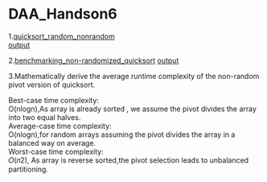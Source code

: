 # DAA_Handson6

1.[quicksort_random_nonrandom](https://github.com/mounikamittapalli/DAA_Handson6/blob/83d5d00d79858d4b9b2e3b843c84f7096bddbbd4/quicksort_random_Nonrandom.py)  
  [output](https://github.com/mounikamittapalli/DAA_Handson6/blob/83d5d00d79858d4b9b2e3b843c84f7096bddbbd4/Screen%20Shot%202025-02-25%20at%2012.42.04%20PM.png)  



2.[benchmarking_non-randomized_quicksort](https://github.com/mounikamittapalli/DAA_Handson6/blob/3b414b9e18212ff0775478124c4952da3e5f00da/benchmarking_Non_randomized_quicksort.py)
 [output](https://github.com/mounikamittapalli/DAA_Handson6/blob/83d5d00d79858d4b9b2e3b843c84f7096bddbbd4/benchmarking%20quicksort%20algorithms.png) 


3.Mathematically derive the average runtime complexity of the non-random pivot version of quicksort.

Best-case time complexity:    
O(nlogn),As array is already sorted , we assume the pivot divides the array into two equal halves.   
Average-case time complexity:    
O(nlogn),for random arrays assuming the pivot divides the array in a balanced way on average.   
Worst-case time complexity:   
𝑂(𝑛2), As array is reverse sorted,the pivot selection leads to unbalanced partitioning.  

